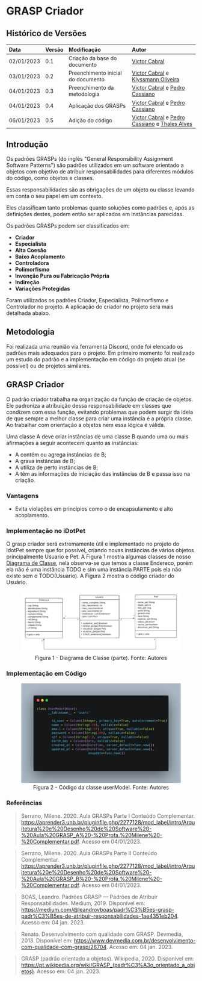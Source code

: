 # GRASP Criador

## Histórico de Versões

| Data | Versão | Modificação | Autor |
| :- | :- | :- | :- |
| 02/01/2023   | 0.1   | Criação da base do documento   | [Victor Cabral](https://github.com/victordscabral) |
| 03/01/2023   | 0.2   | Preenchimento inicial do documento   | [Victor Cabral](https://github.com/victordscabral) e [Klyssmann Oliveira](https://github.com/klyssmannoliveira) |
| 04/01/2023   | 0.3   | Preenchimento da metodologia   | [Victor Cabral](https://github.com/victordscabral) e [Pedro Cassiano](https://github.com/PedroLucasCM) |
| 04/01/2023   | 0.4   | Aplicação dos GRASPs   | [Victor Cabral](https://github.com/victordscabral) e [Pedro Cassiano](https://github.com/PedroLucasCM) |
| 06/01/2023   | 0.5   | Adição do código   | [Victor Cabral](https://github.com/victordscabral) e [Pedro Cassiano](https://github.com/PedroLucasCM) e [Thales Alves](https://github.com/Thalisson-Alves)  |

## Introdução

Os padrões GRASPs (do inglês "General Responsibility Assignment Software Patterns") são padrões utilizados em um software orientado a objetos com objetivo de atribuir responsabilidades para diferentes módulos do código, como objetos e classes.

Essas responsabilidades são as obrigações de um objeto ou classe levando em conta o seu papel em um contexto.

Eles classificam tanto problemas quanto soluções como padrões e, após as definições destes, podem então ser aplicados em instâncias parecidas.

Os padrões GRASPs podem ser classificados em:

- **Criador**
- **Especialista**
- **Alta Coesão**
- **Baixo Acoplamento**
- **Controladora**
- **Polimorfismo**
- **Invenção Pura ou Fabricação Própria**
- **Indireção**
- **Variações Protegidas**

Foram utilizados os padrões Criador, Especialista, Polimorfismo e Controlador no projeto. A aplicação do criador no projeto será mais detalhada abaixo.

## Metodologia

Foi realizada uma reunião via ferramenta Discord, onde foi elencado os padrões mais adequados para o projeto. Em primeiro momento foi realizado um estudo do padrão e a implementação em código do projeto atual (se possível) ou de projetos similares.

## GRASP Criador

O padrão criador trabalha na organização da função de criação de objetos. Ele padroniza a atribuição dessa responsabilidade em classes que condizem com essa função, evitando problemas que podem surgir da ideia de que sempre a melhor classe para criar uma instância é a própria classe. Ao trabalhar com orientação a objetos nem essa lógica é válida.

Uma classe A deve criar instâncias de uma classe B quando uma ou mais afirmações a seguir acontecem quanto as instâncias:

- A contém ou agrega instâncias de B;
- A grava instâncias de B;
- A utiliza de perto instâncias de B;
- A têm as informações de iniciação das instâncias de B e passa isso na criação.
    
### Vantagens
	
- Evita violações em princípios como o de encapsulamento e alto acoplamento.

### Implementação no iDotPet
O grasp criador será extremamente útil e implementado no projeto do IdotPet sempre que for possível, criando novas instâncias de vários objetos principalmente Usuario e Pet. A Figura 1 mostra algumas classes de nosso [Diagrama de Classe](docs/modelagem/diagrama_classe.md), nela observa-se que temos a classe Endereco, porém ela não é uma instância TODO e sim uma instância PARTE pois ela não existe sem o TODO(Usuario).
A Figura 2 mostra o código criador do Usuário.

<figure>
  <img src="https://github.com/UnBArqDsw2022-2/2022.2_G4_IDotPet/blob/master/docs/assets/diagrama_classe/diagrama_classe(v1).png?raw=true" alt="Diagrama de Classe"/>
  <figcaption align="center" >Figura 1 - Diagrama de Classe (parte). Fonte: Autores </figcaption>
</figure>

### Implementação em Código
<figure>
  <img src="https://github.com/UnBArqDsw2022-2/2022.2_G4_IDotPet/blob/master/docs/assets/grasp_especialista/userModel.png?raw=true" alt="Código de userModel"/>
  <figcaption align="center" >Figura 2 - Código da classe userModel. Fonte: Autores </figcaption>
</figure>

### Referências

> Serrano, Milene. 2020. Aula GRASPs Parte I Conteúdo Complementar.  https://aprender3.unb.br/pluginfile.php/2277128/mod_label/intro/Arquitetura%20e%20Desenho%20de%20Software%20-%20Aula%20GRASP_A%20-%20Profa.%20Milene%20-%20Complementar.pdf. Acesso em 04/01/2023.

> Serrano, Milene. 2020. Aula GRASPs Parte II Conteúdo Complementar.  https://aprender3.unb.br/pluginfile.php/2277128/mod_label/intro/Arquitetura%20e%20Desenho%20de%20Software%20-%20Aula%20GRASP_B%20-%20Profa.%20Milene%20-%20Complementar.pdf. Acesso em 04/01/2023.

> BOAS, Leandro. Padrões GRASP — Padrões de Atribuir Responsabilidades. Medium, 2019. Disponível em: <https://medium.com/@leandrovboas/padr%C3%B5es-grasp-padr%C3%B5es-de-atribuir-responsabilidades-1ae4351eb204>. Acesso em: 04 jan. 2023.

> Renato. Desenvolvimento com qualidade com GRASP. Devmedia, 2013. Disponível em: <https://www.devmedia.com.br/desenvolvimento-com-qualidade-com-grasp/28704>. Acesso em: 04 jan. 2023.

> GRASP (padrão orientado a objetos). Wikipedia, 2020. Disponível em: <https://pt.wikipedia.org/wiki/GRASP_(padr%C3%A3o_orientado_a_objetos)>. Acesso em: 04 jan. 2023.
